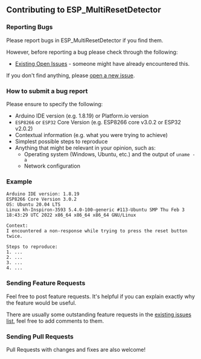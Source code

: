 ## Contributing to ESP_MultiResetDetector

### Reporting Bugs

Please report bugs in ESP_MultiResetDetector if you find them.

However, before reporting a bug please check through the following:

* [Existing Open Issues](https://github.com/khoih-prog/ESP_MultiResetDetector/issues) - someone might have already encountered this.

If you don't find anything, please [open a new issue](https://github.com/khoih-prog/ESP_MultiResetDetector/issues/new).

### How to submit a bug report

Please ensure to specify the following:

* Arduino IDE version (e.g. 1.8.19) or Platform.io version
* `ESP8266` or `ESP32` Core Version (e.g. ESP8266 core v3.0.2 or ESP32 v2.0.2)
* Contextual information (e.g. what you were trying to achieve)
* Simplest possible steps to reproduce
* Anything that might be relevant in your opinion, such as:
  * Operating system (Windows, Ubuntu, etc.) and the output of `uname -a`
  * Network configuration


### Example

```
Arduino IDE version: 1.8.19
ESP8266 Core Version 3.0.2
OS: Ubuntu 20.04 LTS
Linux kh-Inspiron-3593 5.4.0-100-generic #113-Ubuntu SMP Thu Feb 3 18:43:29 UTC 2022 x86_64 x86_64 x86_64 GNU/Linux

Context:
I encountered a non-response while trying to press the reset button twice.

Steps to reproduce:
1. ...
2. ...
3. ...
4. ...
```
### Sending Feature Requests

Feel free to post feature requests. It's helpful if you can explain exactly why the feature would be useful.

There are usually some outstanding feature requests in the [existing issues list](https://github.com/khoih-prog/ESP_MultiResetDetector/issues?q=is%3Aopen+is%3Aissue+label%3Aenhancement), feel free to add comments to them.

### Sending Pull Requests

Pull Requests with changes and fixes are also welcome!
